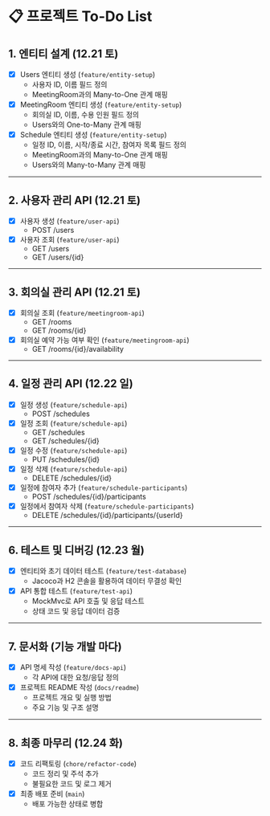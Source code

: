 # 📋 프로젝트 To-Do List

## 1. 엔티티 설계  (12.21 토)
- [X] Users 엔티티 생성 (`feature/entity-setup`)
    - 사용자 ID, 이름 필드 정의
    - MeetingRoom과의 Many-to-One 관계 매핑
- [X] MeetingRoom 엔티티 생성 (`feature/entity-setup`)
    - 회의실 ID, 이름, 수용 인원 필드 정의
    - Users와의 One-to-Many 관계 매핑
- [X] Schedule 엔티티 생성 (`feature/entity-setup`)
    - 일정 ID, 이름, 시작/종료 시간, 참여자 목록 필드 정의
    - MeetingRoom과의 Many-to-One 관계 매핑
    - Users와의 Many-to-Many 관계 매핑

---

## 2. 사용자 관리 API (12.21 토)
- [X] 사용자 생성 (`feature/user-api`)
    - POST /users
- [X] 사용자 조회 (`feature/user-api`)
    - GET /users
    - GET /users/{id}

---

## 3. 회의실 관리 API (12.21 토)
- [X] 회의실 조회 (`feature/meetingroom-api`)
    - GET /rooms
    - GET /rooms/{id}
- [X] 회의실 예약 가능 여부 확인 (`feature/meetingroom-api`)
    - GET /rooms/{id}/availability

---

## 4. 일정 관리 API (12.22 일)
- [X] 일정 생성 (`feature/schedule-api`)
    - POST /schedules
- [X] 일정 조회 (`feature/schedule-api`)
    - GET /schedules
    - GET /schedules/{id}
- [X] 일정 수정 (`feature/schedule-api`)
    - PUT /schedules/{id}
- [X] 일정 삭제 (`feature/schedule-api`)
    - DELETE /schedules/{id}
- [X] 일정에 참여자 추가 (`feature/schedule-participants`)
    - POST /schedules/{id}/participants
- [X] 일정에서 참여자 삭제 (`feature/schedule-participants`)
    - DELETE /schedules/{id}/participants/{userId}

---


## 6. 테스트 및 디버깅 (12.23 월)
- [X] 엔티티와 초기 데이터 테스트 (`feature/test-database`)
    - Jacoco과 H2 콘솔을 활용하여 데이터 무결성 확인
- [X] API 통합 테스트 (`feature/test-api`)
    - MockMvc로 API 호출 및 응답 테스트
    - 상태 코드 및 응답 데이터 검증

---

## 7. 문서화 (기능 개발 마다)
- [X] API 명세 작성 (`feature/docs-api`)
    - 각 API에 대한 요청/응답 정의
- [X] 프로젝트 README 작성 (`docs/readme`)
    - 프로젝트 개요 및 실행 방법
    - 주요 기능 및 구조 설명

---

## 8. 최종 마무리 (12.24 화)
- [X] 코드 리팩토링 (`chore/refactor-code`)
    - 코드 정리 및 주석 추가
    - 불필요한 코드 및 로그 제거
- [X] 최종 배포 준비 (`main`)
    - 배포 가능한 상태로 병합


